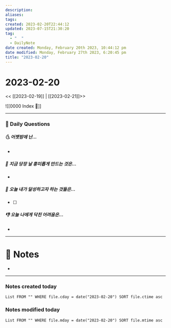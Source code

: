 ```yaml
---
description:
aliases: 
tags: 
created: 2023-02-20T22:44:12
updated: 2023-07-15T21:30:20
tag:
  - "  "
  - DailyNote
date created: Monday, February 20th 2023, 10:44:12 pm
date modified: Monday, February 27th 2023, 6:20:45 pm
title: "2023-02-20"
---
```


# 2023-02-20

<< [[2023-02-19]] | [[2023-02-21]]>>

![[0000 Index 🔗]]

---

### 📅 Daily Questions

##### 🌜 어젯밤에 난...

- 

##### 🙌 지금 당장 날 흥미롭게 만드는 것은...

- 

##### 🚀 오늘 내가 달성하고자 하는 것들은...

- [ ] 

##### 👎 오늘 나에게 닥친 어려움은...

- 

---

# 📝 Notes

- 

---

### Notes created today

```dataview
List FROM "" WHERE file.cday = date("2023-02-20") SORT file.ctime asc
```

### Notes modified today

```dataview
List FROM "" WHERE file.mday = date("2023-02-20") SORT file.mtime asc
```
